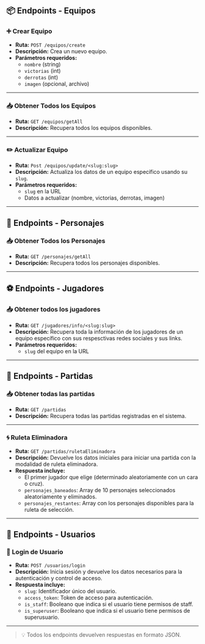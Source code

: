 ## 📦 Endpoints - Equipos

### ➕ Crear Equipo
- **Ruta:** `POST /equipos/create`
- **Descripción:** Crea un nuevo equipo.
- **Parámetros requeridos:**
  - `nombre` (string)
  - `victorias` (int)
  - `derrotas` (int)
  - `imagen` (opcional, archivo)

---

### 📥 Obtener Todos los Equipos
- **Ruta:** `GET /equipos/getAll`
- **Descripción:** Recupera todos los equipos disponibles.

---

### ✏️ Actualizar Equipo
- **Ruta:** `Post /equipos/update/<slug:slug>`
- **Descripción:** Actualiza los datos de un equipo específico usando su `slug`.
- **Parámetros requeridos:**
  - `slug` en la URL
  - Datos a actualizar (nombre, victorias, derrotas, imagen)

---

## 🧙 Endpoints - Personajes

### 📥 Obtener Todos los Personajes
- **Ruta:** `GET /personajes/getAll`
- **Descripción:** Recupera todos los personajes disponibles.

---

## ⚽ Endpoints - Jugadores

### 📥 Obtener todos los jugadores
- **Ruta:**  `GET /jugadores/info/<slug:slug>`
- **Descripción:** Recupera toda la información de los jugadores de un equipo específico con sus respesctivas redes sociales y sus links.
- **Parámetros requeridos:**
  - `slug` del equipo en la URL
 
---

## 🎲 Endpoints - Partidas

### 📥 Obtener todas las partidas
- **Ruta:** `GET /partidas`
- **Descripción:** Recupera todas las partidas registradas en el sistema.

---

### 🌀 Ruleta Eliminadora
- **Ruta:** `GET /partidas/ruletaEliminadora`
- **Descripción:** Devuelve los datos iniciales para iniciar una partida con la modalidad de ruleta eliminadora.
- **Respuesta incluye:**
  - El primer jugador que elige (determinado aleatoriamente con un cara o cruz).
  - `personajes_baneados`: Array de 10 personajes seleccionados aleatoriamente y eliminados.
  - `personajes_restantes`: Array con los personajes disponibles para la ruleta de selección.

---

## 👤 Endpoints - Usuarios

### 🔐 Login de Usuario
- **Ruta:** `POST /usuarios/login`
- **Descripción:** Inicia sesión y devuelve los datos necesarios para la autenticación y control de acceso.
- **Respuesta incluye:**
  - `slug`: Identificador único del usuario.
  - `access_token`: Token de acceso para autenticación.
  - `is_staff`: Booleano que indica si el usuario tiene permisos de staff.
  - `is_superuser`: Booleano que indica si el usuario tiene permisos de superusuario.
 
---

> 💡 Todos los endpoints devuelven respuestas en formato JSON.
